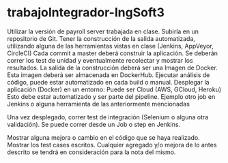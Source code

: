 # trabajoIntegrador-IngSoft3

Utilizar la versión de payroll server trabajada en clase.
Subirla en un repositorio de Git.
Tener la construcción de la salida automatizada, utilizando alguna de las herramientas vistas en clase (Jenkins, AppVeyor, CircleCI)
Cada commit a master deberá construir la aplicación.
Se deberán correr los test de unidad y eventualmente recolectar y mostrar los resultados.
La salida de la construcción deberá ser una Imagen de Docker.
Esta imagen deberá ser almacenada en DockerHub.
Ejecutar análisis de código, puede estar automatizado en cada build o manual.
Desplegar la aplicación (Docker) en un entorno:
	Puede ser Cloud (AWS, GCloud, Heroku)
	Esto debe estar automatizado y ser parte del pipeline.
	Ejemplo otro job en Jenkins o alguna herramienta de las anteriormente mencionadas

Una vez desplegado, correr test de integración (Selenium o alguna otra validación).
	Se puede correr desde un Job o step en Jenkins.

Mostrar alguna mejora o cambio en el código que se haya realizado.
Mostrar los test cases escritos.
Cualquier agregado y/o mejora de lo antes descrito se tendrá en consideración para la nota del mismo.

